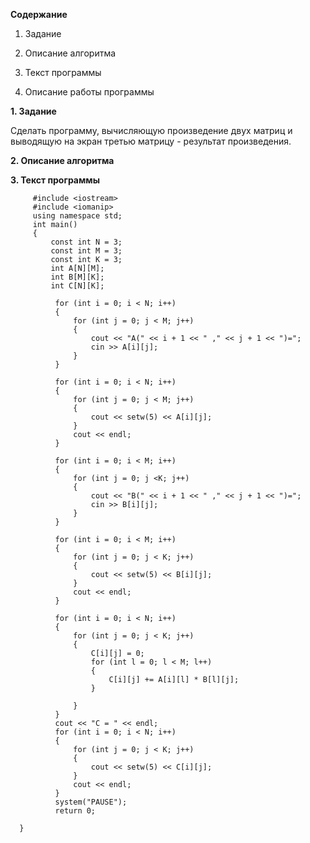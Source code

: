 __Содержание__

1. Задание

2. Описание алгоритма

3. Текст программы

4. Описание работы программы

 
 
  __1. Задание__

Сделать программу, вычисляющую произведение двух матриц и выводящую на экран третью матрицу - результат произведения.

 __2. Описание алгоритма__


 __3. Текст программы__
 
 
 
 
         #include <iostream>
         #include <iomanip>
         using namespace std;
         int main()
         {
             const int N = 3;
             const int M = 3;
             const int K = 3;
             int A[N][M];
             int B[M][K];
             int C[N][K];

              for (int i = 0; i < N; i++) 
              {
                  for (int j = 0; j < M; j++) 
                  {
                      cout << "A(" << i + 1 << " ," << j + 1 << ")=";
                      cin >> A[i][j];
                  }
              }

              for (int i = 0; i < N; i++) 
              {
                  for (int j = 0; j < M; j++) 
                  {
                      cout << setw(5) << A[i][j];
                  }
                  cout << endl;
              }

              for (int i = 0; i < M; i++) 
              {
                  for (int j = 0; j <K; j++) 
                  {
                      cout << "B(" << i + 1 << " ," << j + 1 << ")=";
                      cin >> B[i][j];
                  }
              }

              for (int i = 0; i < M; i++) 
              {
                  for (int j = 0; j < K; j++) 
                  {
                      cout << setw(5) << B[i][j];
                  }
                  cout << endl;
              }

              for (int i = 0; i < N; i++) 
              {
                  for (int j = 0; j < K; j++)
                  {
                      C[i][j] = 0;
                      for (int l = 0; l < M; l++) 
                      {
                          C[i][j] += A[i][l] * B[l][j];
                      }

                  }
              }
              cout << "C = " << endl;
              for (int i = 0; i < N; i++) 
              {
                  for (int j = 0; j < K; j++)
                  {
                      cout << setw(5) << C[i][j];
                  }
                  cout << endl;
              }
              system("PAUSE");
              return 0;

      }
